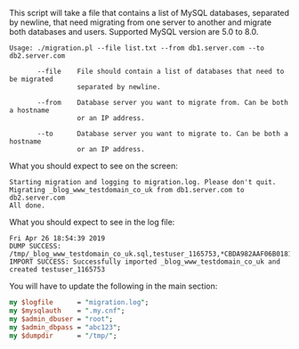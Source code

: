 This script will take a file that contains a list of MySQL databases, separated by newline, that need migrating from one server to another and migrate both databases and users. Supported MySQL version are 5.0 to 8.0.

```
Usage: ./migration.pl --file list.txt --from db1.server.com --to db2.server.com

       --file    File should contain a list of databases that need to be migrated
                 separated by newline.

       --from    Database server you want to migrate from. Can be both a hostname
                 or an IP address.

       --to      Database server you want to migrate to. Can be both a hostname
                 or an IP address.
```
What you should expect to see on the screen:

```
Starting migration and logging to migration.log. Please don't quit.
Migrating _blog_www_testdomain_co_uk from db1.server.com to db2.server.com
All done.
```

What you should expect to see in the log file:

```
Fri Apr 26 18:54:39 2019
DUMP SUCCESS: /tmp/_blog_www_testdomain_co_uk.sql,testuser_1165753,*CBDA982AAF06B01815D51308930560B075F4B7CE
IMPORT SUCCESS: Successfully imported _blog_www_testdomain_co_uk and created testuser_1165753
```

You will have to update the following in the main section:

```perl
my $logfile      = "migration.log";
my $mysqlauth    = ".my.cnf";
my $admin_dbuser = "root";
my $admin_dbpass = "abc123";
my $dumpdir      = "/tmp/";
```
